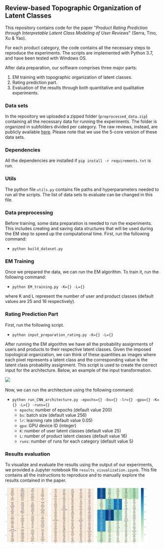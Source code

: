 ﻿
## Review-based Topographic Organization of Latent Classes

This repository contains code for the paper "*Product Rating Prediction through Interpretable Latent Class Modeling of User Reviews*" (Serra, Tino, Xu & Yao).

For each product category, the code contains all the necessary steps to reproduce the experiments. The scripts are implemented with Python 3.7, and have been tested with Windows OS.

After data preparation, our software comprises three major parts:
1. EM training with topographic organization of latent classes.
2. Rating prediction part.
3. Evaluation of the results through both quantitative and qualitative experiments.


### Data sets
In the repository we uploaded a zipped folder (`preprocessed_data.zip`) containing all the necessary data for running the experiments. The folder is organized in subfolders divided per category. The raw reviews, instead, are publicly available [here](https://jmcauley.ucsd.edu/data/amazon/). Please note that we use the 5-core version of these data sets.

### Dependencies
All the dependencies are installed if `pip install -r requirements.txt` is run.

### Utils
The python file `utils.py` contains file paths and hyperparameters needed to run all the scripts. The list of data sets to evaluate can be changed in this file.

### Data preprocessing
Before training, some data preparation is needed to run the experiments. This includes creating and saving data structures that will be used during the EM step to speed up the computational time. First, run the following command:
 - `python build_dataset.py`

### EM Training
Once we prepared the data, we can run the EM algorithm. To train it, run the following command:
 - `python EM_training.py -K={} -L={}`

where K and L represent the number of user and product classes (default values are 25 and 16 respectively).

### Rating Prediction Part
First, run the following script.
 - `python input_preparation_rating.py -K={} -L={}`

After running the EM algorithm we have all the probability assignments of users and products to their respective latent classes. Given the imposed topological organization, we can think of these quantities as images where each pixel represents a latent class and the corresponding value is the latent class probability assignment. This script is used to create the correct input for the architecture. Below, an example of the input transformation. 

<img src="https://github.com/GiuseppeSerra93/TLCM/blob/main/images/fig1.png" height="200">
 
Now, we can run the architecture using the following command:
 - `python run_CNN_architecture.py -epochs={} -bs={} -lr={} -gpu={} -K={} -L={} -runs={}`
     - `epochs`: number of epochs (default value 200)
     - `bs`: batch size (default value 256)
     - `lr`: learning rate (default value 0.05)
     - `gpu`: GPU device ID (integer)
     - `K`: number of user latent classes (default value 25)
     - `L`: number of product latent classes (default value 16)
     - `runs`: number of runs for each category (default value 5)

### Results evaluation
To visualize and evaluate the results using the output of our experiments, we provided a Jupyter notebook file `results_visualization.ipynb`. This file contains all the instructions to reproduce and to manually explore the results contained in the paper.

<p float="left">
  <img src="https://github.com/GiuseppeSerra93/TLCM/blob/main/images/map_products.png" width="28%" />
  <img src="https://github.com/GiuseppeSerra93/TLCM/blob/main/images/map_users.png" width="29%" /> 
  <img src="https://github.com/GiuseppeSerra93/TLCM/blob/main/images/generative_extension.png" width="33%" />
</p>

